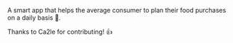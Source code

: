 A smart app that helps the average consumer to plan their food purchases on a daily basis 🥕.

Thanks to Ca2le for contributing! 👍